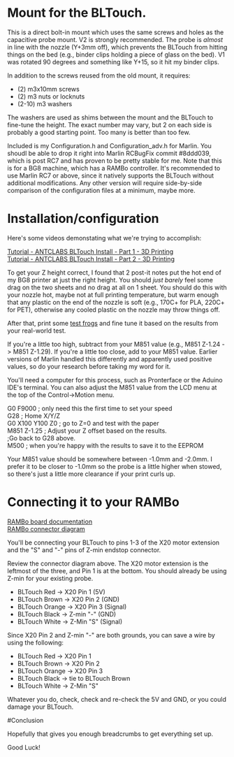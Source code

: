 # Mount for the BLTouch.  

This is a direct bolt-in mount which uses the same screws and holes as the 
capacitive probe mount. V2 is strongly recommended. The probe is *almost*
in line with the nozzle (Y+3mm off), which prevents the BLTouch from
hitting things on the bed (e.g., binder clips holding a piece of glass on
the bed).  V1 was rotated 90 degrees and something like Y+15, so it hit my
binder clips.

In addition to the screws reused from the old mount, it requires: 
* (2) m3x10mm screws
* (2) m3 nuts or locknuts
* (2-10) m3 washers

The washers are used as shims between the mount and the BLTouch to fine-tune 
the height.  The exact number may vary, but 2 on each side is probably a 
good starting point.  Too many is better than too few.

Included is my Configuration.h and Configuration_adv.h for Marlin.  You shoudl be able to drop it right into Marlin RCBugFix commit #8ddd039, which is post RC7 
and has proven to be pretty stable for me.  Note that this is for a BG8 
machine, which has a RAMBo controller. It's recommended to use Marlin RC7 or 
above, since it natively supports the BLTouch without additional modifications.
Any other version will require side-by-side comparison of the configuration 
files at a minimum, maybe more.

# Installation/configuration

Here's some videos demonstating what we're trying to accomplish:

[Tutorial - ANTCLABS BLTouch Install - Part 1 - 3D Printing](https://www.youtube.com/watch?v=dB6QjifoYDU)<BR>
[Tutorial - ANTCLABS BLTouch Install - Part 2 - 3D Printing](https://www.youtube.com/watch?v=OoWP5C8lSig)

To get your Z height correct, I found that 2 post-it notes put the hot end of 
my BG8 printer at just the right height.  You should *just barely* feel some 
drag on the two sheets and no drag at all on 1 sheet.  You should do this with 
your nozzle hot, maybe not at full printing temperature, but warm enough that 
any plastic on the end of the nozzle is soft (e.g., 170C+ for PLA, 220C+ for 
PET), otherwise any cooled plastic on the nozzle may throw things off.

After that, print some [test frogs](http://www.thingiverse.com/thing:3284) and
fine tune it based on the results from your real-world test.

If you're a little too high, subtract from your M851 value 
(e.g., M851 Z-1.24  -> M851 Z-1.29).  If you're a little too close, add to 
your M851 value.  Earlier versions of Marlin handled this differently and 
apparently used positive values, so do your research before taking my word
for it.

You'll need a computer for this process, such as Pronterface or the Aduino 
IDE's terminal.  You can also adjust the M851 value from the LCD menu at the 
top of the Control->Motion menu.

G0 F9000 ; only need this the first time to set your speed<BR>
G28 ; Home X/Y/Z<BR>
G0 X100 Y100 Z0 ; go to Z=0 and test with the paper<BR>
M851 Z-1.25 ; Adjust your Z offset based on the results.  <BR>
;Go back to G28 above.<BR>
M500 ; when you're happy with the results to save it to the EEPROM

Your M851 value should be somewhere between -1.0mm and -2.0mm.  I prefer it to 
be closer to -1.0mm so the probe is a little higher when stowed, so there's 
just a little more clearance if your print curls up.

# Connecting it to your RAMBo

[RAMBo board documentation](http://reprap.org/wiki/Rambo)<BR>
[RAMBo connector diagram](http://reprap.org/mediawiki/images/5/5c/Rambo-conn-all.jpg)

You'll be connecting your BLTouch to pins 1-3 of the X20 motor extension and 
the "S" and "-" pins of Z-min endstop connector.

Review the connector diagram above.  The X20 motor extension is the leftmost 
of the three, and Pin 1 is at the bottom.  You should already be using Z-min 
for your existing probe.

* BLTouch Red -> X20 Pin 1 (5V)
* BLTouch Brown -> X20 Pin 2 (GND)
* BLTouch Orange -> X20 Pin 3 (Signal)
* BLTouch Black -> Z-min "-" (GND)
* BLTouch White -> Z-Min "S" (Signal)

Since X20 Pin 2 and Z-min "-" are both grounds, you can save a wire by using 
the following:

* BLTouch Red -> X20 Pin 1 
* BLTouch Brown -> X20 Pin 2
* BLTouch Orange -> X20 Pin 3
* BLTouch Black -> tie to BLTouch Brown
* BLTouch White -> Z-Min "S"

Whatever you do, check, check and re-check the 5V and GND, or you could damage 
your BLTouch.

#Conclusion

Hopefully that gives you enough breadcrumbs to get everything set up.

Good Luck!

